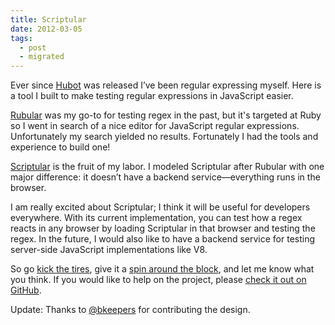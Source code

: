 ```yaml
---
title: Scriptular
date: 2012-03-05
tags:
  - post
  - migrated
---
```


Ever since [Hubot](http://hubot.github.com) was released I’ve been regular expressing myself. Here is a tool I built to make testing regular expressions in JavaScript easier.

[Rubular](http://rubular.com) was my go-to for testing regex in the past, but it's targeted at Ruby so I went in search of a nice editor for JavaScript regular expressions. Unfortunately my search yielded no results. Fortunately I had the tools and experience to build one!

[Scriptular](http://scriptular.com) is the fruit of my labor. I modeled Scriptular after Rubular with one major difference: it doesn’t have a backend service—everything runs in the browser.

I am really excited about Scriptular; I think it will be useful for developers everywhere. With its current implementation, you can test how a regex reacts in any browser by loading Scriptular in that browser and testing the regex. In the future, I would also like to have a backend service for testing server-side JavaScript implementations like V8.

So go [kick the tires](http://scriptular.com), give it a [spin around the block](http://scriptular.com), and let me know what you think. If you would like to help on the project, please [check it out on GitHub](http://github.com/jonmagic/scriptular).

Update: Thanks to [@bkeepers](http://opensoul.org) for contributing the design.
